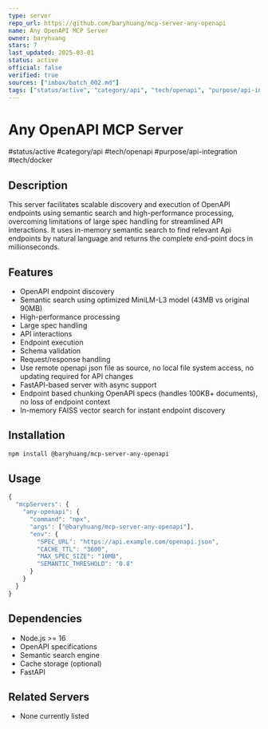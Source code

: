 ```yaml
--- 
type: server
repo_url: https://github.com/baryhuang/mcp-server-any-openapi
name: Any OpenAPI MCP Server
owner: baryhuang
stars: 7
last_updated: 2025-03-01
status: active
official: false
verified: true
sources: ["inbox/batch_002.md"]
tags: ["status/active", "category/api", "tech/openapi", "purpose/api-integration", "tech/docker"]
---
```


# Any OpenAPI MCP Server

#status/active #category/api #tech/openapi #purpose/api-integration #tech/docker

## Description

This server facilitates scalable discovery and execution of OpenAPI endpoints using semantic search and high-performance processing, overcoming limitations of large spec handling for streamlined API interactions. It uses in-memory semantic search to find relevant Api endpoints by natural language and returns the complete end-point docs in millionseconds.

## Features

- OpenAPI endpoint discovery
- Semantic search using optimized MiniLM-L3 model (43MB vs original 90MB)
- High-performance processing
- Large spec handling
- API interactions
- Endpoint execution
- Schema validation
- Request/response handling
- Use remote openapi json file as source, no local file system access, no updating required for API changes
- FastAPI-based server with async support
- Endpoint based chunking OpenAPI specs (handles 100KB+ documents), no loss of endpoint context
- In-memory FAISS vector search for instant endpoint discovery

## Installation

```bash
npm install @baryhuang/mcp-server-any-openapi
```

## Usage

```javascript
{
  "mcpServers": {
    "any-openapi": {
      "command": "npx",
      "args": ["@baryhuang/mcp-server-any-openapi"],
      "env": {
        "SPEC_URL": "https://api.example.com/openapi.json",
        "CACHE_TTL": "3600",
        "MAX_SPEC_SIZE": "10MB",
        "SEMANTIC_THRESHOLD": "0.8"
      }
    }
  }
}
```

## Dependencies

- Node.js >= 16
- OpenAPI specifications
- Semantic search engine
- Cache storage (optional)
- FastAPI

## Related Servers

- None currently listed